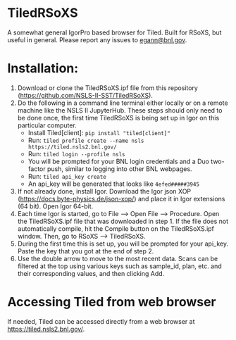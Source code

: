 # TiledRSoXS
A somewhat general IgorPro based browser for Tiled.  Built for RSoXS, but useful in general.  Please report any issues to egann@bnl.gov.

# Installation:  
1) Download or clone the TiledRSoXS.ipf file from this repository (https://github.com/NSLS-II-SST/TiledRSoXS).
2) Do the following in a command line terminal either locally or on a remote machine like the NSLS II JupyterHub.  These steps should only need to be done once, the first time TiledRSoXS is being set up in Igor on this particular computer.
   - Install Tiled[client]: ``pip install "tiled[client]"``
   - Run: ``tiled profile create --name nsls https://tiled.nsls2.bnl.gov/``
   - Run: ``tiled login --profile nsls``
   - You will be prompted for your BNL login credentials and a Duo two-factor push, similar to logging into other BNL webpages.
   - Run: ``tiled api_key create``
   - An api_key will be generated that looks like ``4efed#####3945``
3) If not already done, install Igor.  Download the Igor json XOP (https://docs.byte-physics.de/json-xop/) and place it in Igor extensions (64 bit).  Open Igor 64-bit.
4) Each time Igor is started, go to File --> Open File --> Procedure.  Open the TiledRSoXS.ipf file that was downloaded in step 1.  If the file does not automatically compile, hit the Compile button on the TiledRSoXS.ipf window.  Then, go to RSoXS --> TiledRSoXS.
5) During the first time this is set up, you will be prompted for your api_key.  Paste the key that you got at the end of step 2.
6) Use the double arrow to move to the most recent data.  Scans can be filtered at the top using various keys such as sample_id, plan, etc. and their corresponding values, and then clicking Add.

# Accessing Tiled from web browser
If needed, Tiled can be accessed directly from a web browser at https://tiled.nsls2.bnl.gov/.
